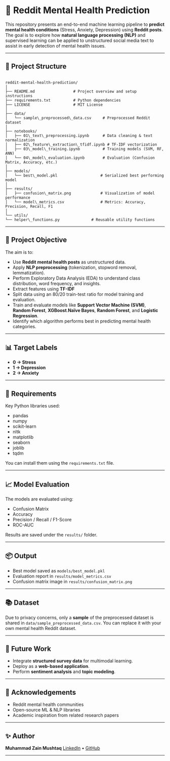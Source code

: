 
# 🧠 Reddit Mental Health Prediction

This repository presents an end-to-end machine learning pipeline to **predict mental health conditions** (Stress, Anxiety, Depression) using **Reddit posts**. The goal is to explore how **natural language processing (NLP)** and supervised learning can be applied to unstructured social media text to assist in early detection of mental health issues.

---

## 📁 Project Structure

```

reddit-mental-health-prediction/
│
├── README.md                 # Project overview and setup instructions
├── requirements.txt          # Python dependencies
├── LICENSE                   # MIT License
│
├── data/
│   └── sample\_preprocessed\_data.csv     # Preprocessed Reddit dataset
│
├── notebooks/
│   ├── 01\_text\_preprocessing.ipynb      # Data cleaning & text normalization
│   ├── 02\_feature\_extraction\_tfidf.ipynb # TF-IDF vectorization
│   ├── 03\_model\_training.ipynb          # Training models (SVM, RF, ANN)
│   └── 04\_model\_evaluation.ipynb        # Evaluation (Confusion Matrix, Accuracy, etc.)
│
├── models/
│   └── best\_model.pkl                   # Serialized best performing model
│
├── results/
│   ├── confusion\_matrix.png             # Visualization of model performance
│   └── model\_metrics.csv                # Metrics: Accuracy, Precision, Recall, F1
│
└── utils/
└── helper\_functions.py              # Reusable utility functions

````

---

## 🎯 Project Objective

The aim is to:
- Use **Reddit mental health posts** as unstructured data.
- Apply **NLP preprocessing** (tokenization, stopword removal, lemmatization).
- Perform Exploratory Data Analysis (EDA) to understand class distribution, word frequency, and insights.
- Extract features using **TF-IDF**
- Split data using an 80/20 train-test ratio for model training and evaluation.
- Train and evaluate models like **Support Vector Machine (SVM)**, **Random Forest**, **XGBoost**.**Naïve Bayes**, **Random Forest**, and **Logistic Regression**.
- Identify which algorithm performs best in predicting mental health categories.

---

## 📊 Target Labels

- **0 → Stress**
- **1 → Depression**
- **2 → Anxiety**

---


## 📌 Requirements

Key Python libraries used:

* pandas
* numpy
* scikit-learn
* nltk
* matplotlib
* seaborn
* joblib
* tqdm

You can install them using the `requirements.txt` file.

---

## 📈 Model Evaluation

The models are evaluated using:

* Confusion Matrix
* Accuracy
* Precision / Recall / F1-Score
* ROC-AUC

Results are saved under the `results/` folder.

---

## 📦 Output

* Best model saved as `models/best_model.pkl`
* Evaluation report in `results/model_metrics.csv`
* Confusion matrix image in `results/confusion_matrix.png`

---

## 📚 Dataset

Due to privacy concerns, only a **sample** of the preprocessed dataset is shared in `data/sample_preprocessed_data.csv`. You can replace it with your own mental health Reddit dataset.

---

## 🚀 Future Work

* Integrate **structured survey data** for multimodal learning.
* Deploy as a **web-based application**.
* Perform **sentiment analysis** and **topic modeling**.

---

## 🙌 Acknowledgements

* Reddit mental health communities
* Open-source ML & NLP libraries
* Academic inspiration from related research papers

---

## ✨ Author

**Muhammad Zain Mushtaq**
[LinkedIn](https://linkedin.com/in/your-link) • [GitHub](https://github.com/your-username)

---

